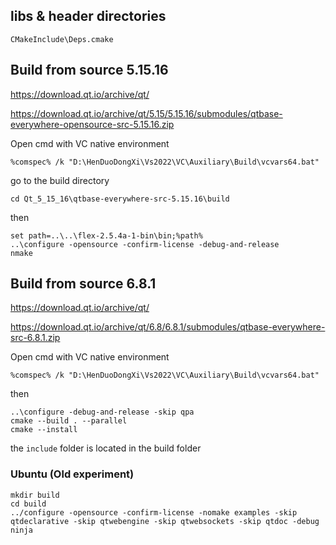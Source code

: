 ## libs & header directories

`CMakeInclude\Deps.cmake`

## Build from source 5.15.16

https://download.qt.io/archive/qt/

https://download.qt.io/archive/qt/5.15/5.15.16/submodules/qtbase-everywhere-opensource-src-5.15.16.zip

Open cmd with VC native environment

```
%comspec% /k "D:\HenDuoDongXi\Vs2022\VC\Auxiliary\Build\vcvars64.bat"
```

go to the build directory

```
cd Qt_5_15_16\qtbase-everywhere-src-5.15.16\build
```

then

```
set path=..\..\flex-2.5.4a-1-bin\bin;%path%
..\configure -opensource -confirm-license -debug-and-release
nmake
```

## Build from source 6.8.1

https://download.qt.io/archive/qt/

https://download.qt.io/archive/qt/6.8/6.8.1/submodules/qtbase-everywhere-src-6.8.1.zip

Open cmd with VC native environment

```
%comspec% /k "D:\HenDuoDongXi\Vs2022\VC\Auxiliary\Build\vcvars64.bat"
```

then

```
..\configure -debug-and-release -skip qpa
cmake --build . --parallel
cmake --install
```

the `include` folder is located in the build folder

### Ubuntu (Old experiment)

```
mkdir build
cd build
../configure -opensource -confirm-license -nomake examples -skip qtdeclarative -skip qtwebengine -skip qtwebsockets -skip qtdoc -debug
ninja
```

